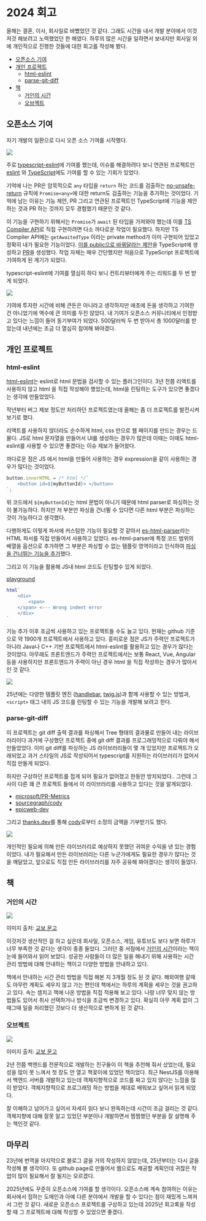 # 2024 회고

올해는 결혼, 이사, 회사일로 바빴었던 것 같다. 그래도 시간을 내서 개발 분야에서 이것저것 해보려고 노력했었던 한 해였다.
하루의 많은 시간을 일하면서 보내지만 회사일 외에 개인적으로 진행한 것들에 대한 회고를 작성해 봤다.

- [오픈소스 기여](#오픈소스-기여)
- [개인 프로젝트](#개인-프로젝트)
  - [html-eslint](#html-eslint)
  - [parse-git-diff](#parse-git-diff)
- [책](#책)
  - [거인의 시간](#거인의-시간)
  - [오브젝트](#오브젝트)

## 오픈소스 기여

자기 개발의 일환으로 다시 오픈 소스 기여를 시작했다.

![](./assets/2025-retrospect/pr-counts.png)

주로 [typescript-eslint](https://github.com/typescript-eslint/typescript-eslint)에 기여를 했는데, 이슈를 해결하려다 보니 연관된 프로젝트인 [eslint](https://github.com/eslint/eslint) 와 [TypeScript](https://github.com/microsoft/TypeScript)에도 기여를 할 수 있는 기회가 있었다.

기억에 나는 PR은 암묵적으로 `any` 타입을 `return` 하는 코드를 검출하는 [no-unsafe-return](https://typescript-eslint.io/rules/no-unsafe-return/) 규칙에 `Promise<any>`에 대한 return도 검출하는 기능을 추가하는 것이었다.
기억에 남는 이유는 기능 제안, PR 그리고 연관된 프로젝트인 TypeScript에 기능을 제안하는 것과 PR 하는 것까지 모두 경험했기 때문인 것 같다.

이 기능을 구현하기 위해서는 `Promise`가 `await` 된 타입을 가져와야 했는데 이를 [TS Compiler API](https://github.com/microsoft/TypeScript/wiki/Using-the-Compiler-API)로 직접 구현하려면 다소 까다로운 작업이 필요했다.
하지만 TS Compiler API에는 `getAwaitedType` 이라는 private method가 이미 구현되어 있었고 정확히 내가 필요한 기능이었다. [이를 public으로 바꿔달라는 제안](https://github.com/microsoft/TypeScript/issues/59256)을 TypeScript에 생성하고 [PR](https://github.com/microsoft/TypeScript/pull/59268)을 생성했다. 작업 자체는 매우 간단했지만 처음으로 TypeScript 프로젝트에 기여하게 된 계기가 되었다.


typescript-eslint에 기여를 열심히 하다 보니 컨트리뷰터에게 주는 리워드를 두 번 받게 되었다.

![](./assets/2025-retrospect/open-collective.png)

기여에 투자한 시간에 비해 큰돈은 아니라고 생각하지만 애초에 돈을 생각하고 기여한 건 아니었기에 액수에 큰 의미를 두진 않았다.
내 기여가 오픈소스 커뮤니티에서 인정받고 있다는 느낌이 들어 동기부여가 되었다. 500달러씩 두 번 받아서 총 1000달러를 받았는데 내년에는 조금 더 열심히 참여해 봐야겠다.


## 개인 프로젝트

### html-eslint

[html-eslint](https://github.com/yeonjuan/html-eslint)는 eslint로 html 문법을 검사할 수 있는 플러그인이다. 3년 전쯤 리액트를 사용하지 않고 html 을 직접 작성해야 했었는데, html을 린팅하는 도구가 있으면 좋겠다는 생각에 만들었었다.

작년부터 버그 제보 정도만 처리하던 프로젝트였는데 올해는 좀 더 프로젝트를 발전시켜보기로 했다.

리액트를 사용하지 않더라도 순수하게 html, css 만으로 웹 페이지를 만드는 경우는 드물다. JS로 html 문자열을 만들어서 UI를 생성하는 경우가 많은데 이때는 이때도 html-eslint를 사용할 수 있으면 좋겠다는 이슈 제보가 들어왔다.

까다로운 점은 JS 에서 html을 만들어 사용하는 경우 expression을 같이 사용하는 경우가 많다는 것이었다.

```js
button.innerHTML = /* html */`
    <button id=${myButtonId}> </button>
`;
```

위 코드에서 `${myButtonId}`는 html 문법이 아니기 때문에 html parser로 파싱하는 것이 불가능하다.
하지만 저 부분만 파싱을 건너뛸 수 있다면 다른 html 부분은 파싱하는 것이 가능하다고 생각했다.

다행하게도 이렇게 파서에 커스텀한 기능이 필요할 것 같아서 [es-html-parser](https://github.com/yeonjuan/es-html-parser)라는 HTML 파서를 직접 만들어서 사용하고 있었다.
es-html-parser에 특정 코드 범위의 배열을 옵션으로 추가하면 그 부분은 파싱할 수 없는 템플릿 영역이라고 인식하여 [파싱을 건너뛰는 기능을 추가](https://github.com/yeonjuan/es-html-parser/pull/24)했다.

그리고 이 기능을 활용해 JS내 html 코드도 린팅할수 있게 되었다.

[playground](https://html-eslint.org/playground#eyJjb2RlIjoiaHRtbGBcbiAgICA8ZGl2PlxuICAgICAgICA8c3Bhbj5cbiAgICA8L3NwYW4+XG4gICAgPC9kaXY+XG5gXG5cbmNvbnN0IGh0bWwgPSAvKmh0bWwqL2BcbjxkaXY+XG4gICAgPHNwYW4+XG4gICAgICAgPC9zcGFuPlxuPC9kaXY+XG5gOyIsImNvbmZpZyI6eyJydWxlcyI6eyJAaHRtbC1lc2xpbnQvaW5kZW50IjoiZXJyb3IifX0sImxhbmd1YWdlIjoiamF2YXNjcmlwdCJ9)

```js
html`
    <div>
        <span>
    </span> <--- Wrong indent error
    </div>
`
```

기능 추가 이후 조금씩 사용하고 있는 프로젝트들 수도 늘고 있다. 현재는 github 기준으로 약 1900개 프로젝트에서 사용하고 있다. 흥미로운 점은 JS가 주력인 프로젝트가 아니라 Java나 C++ 기반 프로젝트에서 html-eslint를 활용하고 있는 경우가 많다는 것이었다. 아무래도 프론트엔드가 주력인 프로젝트에서는 보통 React, Vue, Angular 등을 사용하지만 프론트엔드가 주력이 아닌 경우 html 을 직접 작성하는 경우가 많아서 인 것 같다.

![](./assets/2025-retrospect/html-eslint-deps.png)


25년에는 다양한 템플릿 엔진 ([handlebar](https://handlebarsjs.com/), [twig.js](https://github.com/twigjs/twig.js))과 함께 사용할 수 있는 방법과, `<script>` 태그 내의 JS 코드를 린팅할 수 있는 기능을 개발해 보려고 한다.


### parse-git-diff

이 프로젝트는 git diff 출력 결과를 파싱해서 Tree 형태의 결과물로 만들어 내는 라이브러리이다
과거에 구상했던 프로젝트 중에 git diff 결과를 프로그래밍적으로 다뤄야 해서 만들었었다.
이미 git diff를 파싱하는 JS 라이브러리들이 몇 개 있었지만 프로젝트가 오래되었고 과거 스타일의 JS로 작성되어서 typescript를 지원하는 라이브러리가 없어서 직접 만들게 되었다.

하지만 구상하던 프로젝트를 접게 되어 필요가 없어졌고 한동안 방치되었다..
그런데 그 사이 다른 꽤 큰 프로젝트 들에서 이 라이브러리를 사용하고 있다는 것을 알게되었다.

- [microsoft/PR-Metrics](https://github.com/microsoft/PR-Metrics/blob/35fcd11ab4c58bc38dd127fbb20ff694a2e6db56/package.json#L58)
- [sourcegraph/cody](https://github.com/sourcegraph/cody/blob/f3fe8b63cb326bc82d7485f86e0f832228d3be81/agent/package.json#L96)
- [epicweb-dev](https://github.com/epicweb-dev/epicshop/blob/main/packages/workshop-app/package.json#L97)


그리고 [thanks.dev](https://thanks.dev/)를 통해 [cody](https://sourcegraph.com/cody)로부터 소정의 금액을 기부받기도 했다.

![](./assets/2025-retrospect/thanks-dev-cody.png)


개인적인 필요에 의해 만든 라이브러리로 예상하지 못했던 귀여운 수익을 낸 있는 경험이었다.
내가 필요해서 만든 라이브러리는 다른 누군가에게도 필요한 경우가 많다는 것을 깨달았고, 앞으로도 직접 만든 라이브러리를 자주 공유해 봐야겠다는 생각이 들었다.

## 책

### 거인의 시간

![](./assets/2025-retrospect/time.jpg)

이미지 출처: [교보 문고](https://product.kyobobook.co.kr/detail/S000212414669)

이것저것 생산적인 걸 하고 싶은데 회사일, 오픈소스, 게임, 유튜브도 보다 보면 하루가 너무 부족한 것 같다는 생각이 종종 들었다. 그러던 중 서점에서 [거인의 시간](https://product.kyobobook.co.kr/detail/S000212414669)이라는 책이 눈에 들어와서 읽어 보았다.
성공한 사람들이 더 많은 일을 해내기 위해 사용하는 시간 관리 방법에 대해 안내하는 책이고 다양한 방법을 안내하고 있다.

책에서 안내하는 시간 관리 방법을 직접 해본 지 3개월 정도 된 것 같다.
해외여행 갈때도 아무런 계획도 세우지 않고 가는 편인데 책에서는 하루의 계획을 세우는 것을 권고하고 있다.
속는 셈치고 책에 나온 방법을 직접 적용해 보고 있다. 나랑 너무 맞지 않는 방법들도 있어서 취사 선택하거나 방식을 조금씩 변경하고 있다.
확실히 아무 계획 없이 그때그때 일을 처리했던 것보다 더 생산적으로 변하게 된 것 같다.

### 오브젝트

![](./assets/2025-retrospect/object.jpg)

이미지 출처: [교보 문고](https://product.kyobobook.co.kr/detail/S000001766367)

2년 전쯤 백엔드를 전문적으로 개발하는 친구들이 이 책을 추천해 줘서 샀었는데, 필요성을 많이 못 느껴서 첫 장도 안 열고 책꽂이에 있었던 책이었다.
최근 NestJS를 이용해서 백엔드 서버를 개발하고 있는데 객체지향적으로 코드를 짜고 있지 않다는 느낌을 많이 받았다.
객체지향적으로 프로그래밍 하는 방법을 제대로 배워보고 싶어서 읽게 되었다.

잘 이해하고 넘어가고 싶어서 자세히 읽다 보니 완독하는데 시간이 조금 걸리는 것 같다.
객체지향에 대해 잘못 알고 있었던 부분이나 개발하면서 찜찜했던 부분을 잘 설명해 주는 책인것 같다.


## 마무리

23년에 번역을 마지막으로 블로그 글을 거의 작성하지 않았는데, 25년부터는 다시 글을 작성해 볼 생각이다.
또 github page로 만들어서 웹으로도 제공할 계획인데 귀찮은 작업이 많이 필요해서 잘 될지는 모르겠다.

2025년에도 꾸준히 오픈소스에 기여를 할 생각이다. 오픈소스에 계속 참여하는 이유는 회사에서 접하는 도메인과 아예 다른 분야에서 개발을 할 수 있다는 점이 재밌게 느껴져서 그런 것 같다.
새로운 오픈소스 프로젝트를 구상하고 있는데 2025년 회고록을 작성할 때 그 프로젝트에 대해 작성할 수 있었으면 좋겠다.
